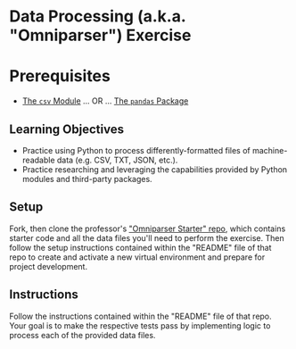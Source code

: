 # Data Processing (a.k.a. "Omniparser") Exercise

# Prerequisites

  + [The `csv` Module](./../../notes/python/modules/csv.md) ... OR ... [The `pandas` Package](./../../notes/python/packages/pandas.md)

## Learning Objectives

  + Practice using Python to process differently-formatted files of machine-readable data (e.g. CSV, TXT, JSON, etc.).
  + Practice researching and leveraging the capabilities provided by Python modules and third-party packages.

## Setup

Fork, then clone the professor's ["Omniparser Starter" repo](https://github.com/prof-rossetti/omniparser-starter-py), which contains starter code and all the data files you'll need to perform the exercise. Then follow the setup instructions contained within the "README" file of that repo to create and activate a new virtual environment and prepare for project development.

## Instructions

Follow the instructions contained within the "README" file of that repo. Your goal is to make the respective tests pass by implementing logic to process each of the provided data files.
